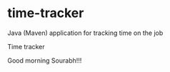 # time-tracker
Java (Maven) application for tracking time on the job

Time tracker

Good morning Sourabh!!!
